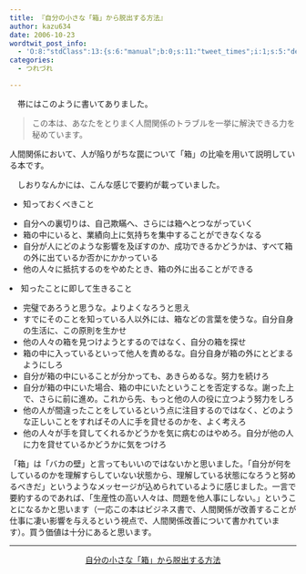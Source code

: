 ```yaml
---
title: 『自分の小さな「箱」から脱出する方法』
author: kazu634
date: 2006-10-23
wordtwit_post_info:
  - 'O:8:"stdClass":13:{s:6:"manual";b:0;s:11:"tweet_times";i:1;s:5:"delay";i:0;s:7:"enabled";i:1;s:10:"separation";s:2:"60";s:7:"version";s:3:"3.7";s:14:"tweet_template";b:0;s:6:"status";i:2;s:6:"result";a:0:{}s:13:"tweet_counter";i:2;s:13:"tweet_log_ids";a:1:{i:0;i:2617;}s:9:"hash_tags";a:0:{}s:8:"accounts";a:1:{i:0;s:7:"kazu634";}}'
categories:
  - つれづれ

---
```

<div class="section">
<p>
    　帯にはこのように書いてありました。
</p>
  
<blockquote>
<p>
      この本は、あなたをとりまく人間関係のトラブルを一挙に解決できる力を秘めています。
</p>
</blockquote>
  
<p>
    人間関係において、人が陥りがちな罠について「箱」の比喩を用いて説明している本です。
</p>
  
<p>
    　しおりなんかには、こんな感じで要約が載っていました。
</p>
  
<ul>
<li>
      知っておくべきこと
</li>
</ul>
  
<ul>
<li>
      自分への裏切りは、自己欺瞞へ、さらには箱へとつながっていく
</li>
<li>
      箱の中にいると、業績向上に気持ちを集中することができなくなる
</li>
<li>
      自分が人にどのような影響を及ぼすのか、成功できるかどうかは、すべて箱の外に出ているか否かにかかっている
</li>
<li>
      他の人々に抵抗するのをやめたとき、箱の外に出ることができる
</li>
</ul>
  
<li>
    知ったことに即して生きること
</li>
<ul>
<li>
      完璧であろうと思うな。よりよくなろうと思え
</li>
<li>
      すでにそのことを知っている人以外には、箱などの言葉を使うな。自分自身の生活に、この原則を生かせ
</li>
<li>
      他の人々の箱を見つけようとするのではなく、自分の箱を探せ
</li>
<li>
      箱の中に入っているといって他人を責めるな。自分自身が箱の外にとどまるようにしろ
</li>
<li>
      自分が箱の中にいることが分かっても、あきらめるな。努力を続けろ
</li>
<li>
      自分が箱の中にいた場合、箱の中にいたということを否定するな。謝った上で、さらに前に進め。これから先、もっと他の人の役に立つよう努力をしろ
</li>
<li>
      他の人が間違ったことをしているという点に注目するのではなく、どのような正しいことをすればその人に手を貸せるのかを、よく考えろ
</li>
<li>
      他の人々が手を貸してくれるかどうかを気に病むのはやめろ。自分が他の人に力を貸せているかどうかに気をつけろ
</li>
</ul>
  
<p>
    「箱」は「バカの壁」と言ってもいいのではないかと思いました。「自分が何をしているのかを理解すらしていない状態から、理解している状態になろうと努めるべきだ」というようなメッセージが込められているように感じました。一言で要約するのであれば、「生産性の高い人々は、問題を他人事にしない。」ということになるかと思います（一応この本はビジネス書で、人間関係が改善することが仕事に凄い影響を与えるという視点で、人間関係改善について書かれています）。買う価値は十分にあると思います。
</p>
  
<hr />
  
<center>
<a href="https://www.amazon.co.jp/exec/obidos/ASIN/4479791779/goodpic-22/" onclick="__gaTracker('send', 'event', 'outbound-article', 'https://www.amazon.co.jp/exec/obidos/ASIN/4479791779/goodpic-22/', '自分の小さな「箱」から脱出する方法');" target="_top">自分の小さな「箱」から脱出する方法</a><br />
</center>
</div>
